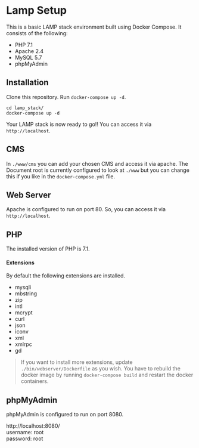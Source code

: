 # Lamp Setup

This is a basic LAMP stack environment built using Docker Compose. It consists of the following:

* PHP 7.1
* Apache 2.4
* MySQL 5.7
* phpMyAdmin

## Installation

Clone this repository. Run `docker-compose up -d`.

```shell
cd lamp_stack/
docker-compose up -d
```

Your LAMP stack is now ready to go!! You can access it via `http://localhost`.

## CMS

In `./www/cms` you can add your chosen CMS and access it via apache. The Document root is currently configured to look at `./www` but you can change this if you like in the `docker-compose.yml` file.

## Web Server

Apache is configured to run on port 80. So, you can access it via `http://localhost`.


## PHP

The installed version of PHP is 7.1.

#### Extensions

By default the following extensions are installed.

* mysqli
* mbstring
* zip
* intl
* mcrypt
* curl
* json
* iconv
* xml
* xmlrpc
* gd

> If you want to install more extensions, update `./bin/webserver/Dockerfile` as you wish.
> You have to rebuild the docker image by running `docker-compose build` and restart the docker containers.

## phpMyAdmin

phpMyAdmin is configured to run on port 8080.

http://localhost:8080/  
username: root  
password: root
